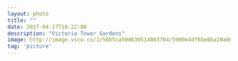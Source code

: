 ```yaml
---
layout: photo
title: ""
date: 2017-04-17T18:22:00
description: "Victoria Tower Gardens"
image: http://image.vsco.co/1/56b5ca50d630514863784/5900e4df6be8ba20a0000003/1600x905/060df724-fd4d-4d09-964f-4e047d6a053d362529973.jpg
tag: 'picture'
---
```



